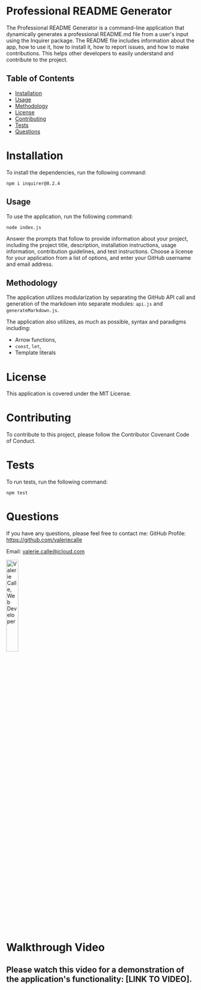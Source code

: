 
# Professional README Generator

The Professional README Generator is a command-line application that dynamically generates a professional README.md file from a user's input using the Inquirer package. The README file includes information about the app, how to use it, how to install it, how to report issues, and how to make contributions. This helps other developers to easily understand and contribute to the project.

## Table of Contents
* [Installation](#installation)
* [Usage](#usage)
* [Methodology](#methodology)
* [License](#license)
* [Contributing](*Contributing)
* [Tests](*Tests)
* [Questions](*Questions)


# Installation
To install the dependencies, run the following command:

`npm i inquirer@8.2.4`

## Usage
To use the application, run the following command:


`node index.js`

Answer the prompts that follow to provide information about your project, including the project title, description, installation instructions, usage information, contribution guidelines, and test instructions. Choose a license for your application from a list of options, and enter your GitHub username and email address.

## Methodology

The application utilizes modularization by separating the GitHub API call and generation of the markdown into separate modules: `api.js` and `generateMarkdown.js`.

The application also utilizes, as much as possible, syntax and paradigms including:

- Arrow functions, 
- `const`, `let`, 
- Template literals

# License
This application is covered under the MIT License.

# Contributing

To contribute to this project, please follow the Contributor Covenant Code of Conduct.

# Tests
To run tests, run the following command:

`npm test`

# Questions

If you have any questions, please feel free to contact me:
GitHub Profile: https://github.com/valeriecalle

Email: valerie.calle@icloud.com

<img src= "https://user-images.githubusercontent.com/101648427/225198542-4d075613-3a9c-462e-b781-68197d0f4d6c.jpeg" alt= "Valerie Calle, Web Developer" width="25%" />


# Walkthrough Video

## Please watch this video for a demonstration of the application's functionality: [LINK TO VIDEO].
